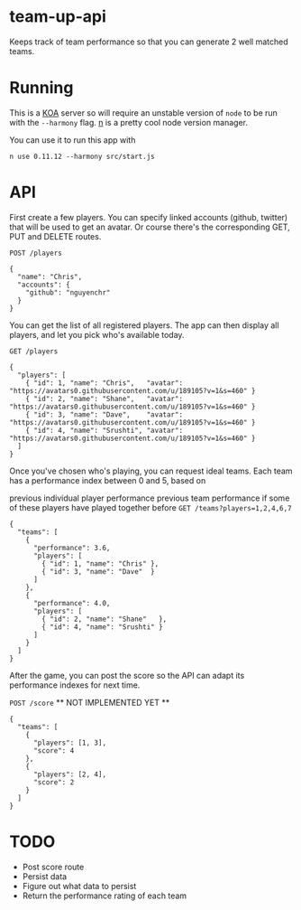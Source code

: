 # team-up-api

Keeps track of team performance so that you can generate 2 well matched teams.


# Running

This is a [KOA](http://koajs.com/) server so will require an unstable version of `node` to be run with the `--harmony` flag.
[n](https://www.npmjs.org/package/n) is a pretty cool node version manager.

You can use it to run this app with

`n use 0.11.12 --harmony src/start.js`


# API

First create a few players. You can specify linked accounts (github, twitter) that will be used to get an avatar. Or course there's the corresponding GET, PUT and DELETE routes.

`POST /players`

```
{
  "name": "Chris",
  "accounts": {
    "github": "nguyenchr"
  }
}
```

You can get the list of all registered players. The app can then display all players, and let you pick who's available today.

`GET /players`

```
{
  "players": [
    { "id": 1, "name": "Chris",   "avatar": "https://avatars0.githubusercontent.com/u/189105?v=1&s=460" }
    { "id": 2, "name": "Shane",   "avatar": "https://avatars0.githubusercontent.com/u/189105?v=1&s=460" }
    { "id": 3, "name": "Dave",    "avatar": "https://avatars0.githubusercontent.com/u/189105?v=1&s=460" }
    { "id": 4, "name": "Srushti", "avatar": "https://avatars0.githubusercontent.com/u/189105?v=1&s=460" }
  ]
}
```

Once you've chosen who's playing, you can request ideal teams. Each team has a performance index between 0 and 5, based on

previous individual player performance
previous team performance if some of these players have played together before
`GET /teams?players=1,2,4,6,7`

```
{
  "teams": [
    {
      "performance": 3.6,
      "players": [
        { "id": 1, "name": "Chris" },
        { "id": 3, "name": "Dave"  }
      ]
    },
    {
      "performance": 4.0,
      "players": [
        { "id": 2, "name": "Shane"   },
        { "id": 4, "name": "Srushti" }
      ]
    }
  ]
}
```

After the game, you can post the score so the API can adapt its performance indexes for next time.

`POST /score` ** NOT IMPLEMENTED YET **

```
{
  "teams": [
    {
      "players": [1, 3],
      "score": 4
    },
    {
      "players": [2, 4],
      "score": 2
    }
  ]
}
```

# TODO

* Post score route
* Persist data
* Figure out what data to persist
* Return the performance rating of each team
